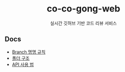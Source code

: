<h1 align="center">co-co-gong-web</h1>

<p align="center">실시간 깃허브 기반 코드 리뷰 서비스</p>

## Docs

- [Branch 명명 규칙](./docs/branch.md)
- [폴더 구조](./docs/architecture.md)
- [API 사용 법](./docs/api.md)
